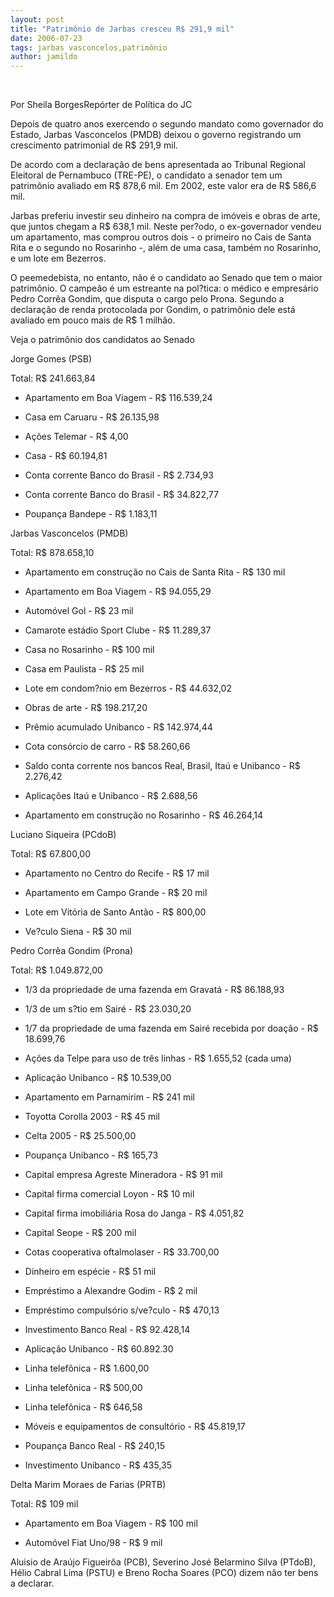 ```yaml
---
layout: post
title: "Patrimônio de Jarbas cresceu R$ 291,9 mil"
date: 2006-07-23
tags: jarbas vasconcelos,patrimônio
author: jamildo
---
```

&nbsp;

Por Sheila BorgesRep&oacute;rter de Pol&iacute;tica do JC

Depois de quatro anos exercendo o segundo mandato como governador do Estado, Jarbas Vasconcelos (PMDB) deixou o governo registrando um crescimento patrimonial de R$ 291,9 mil.

De acordo com a declara&ccedil;&atilde;o de bens apresentada ao Tribunal Regional Eleitoral de Pernambuco (TRE-PE), o candidato a senador tem um patrim&ocirc;nio avaliado em R$ 878,6 mil. Em 2002, este valor era de R$ 586,6 mil.

Jarbas preferiu investir seu dinheiro na compra de im&oacute;veis e obras de arte, que juntos chegam a R$ 638,1 mil. Neste per?odo, o ex-governador vendeu um apartamento, mas comprou outros dois - o primeiro no Cais de Santa Rita e o segundo no Rosarinho -, al&eacute;m de uma casa, tamb&eacute;m no Rosarinho, e um lote em Bezerros.

O peemedebista, no entanto, n&atilde;o &eacute; o candidato ao Senado que tem o maior patrim&ocirc;nio. O campe&atilde;o &eacute; um estreante na pol?tica: o m&eacute;dico e empres&aacute;rio Pedro Corr&ecirc;a Gondim, que disputa o cargo pelo Prona. Segundo a declara&ccedil;&atilde;o de renda protocolada por Gondim, o patrim&ocirc;nio dele est&aacute; avaliado em pouco mais de R$ 1 milh&atilde;o.

Veja o patrim&ocirc;nio dos candidatos ao Senado

Jorge Gomes (PSB)

Total: R$ 241.663,84

* Apartamento em Boa Viagem - R$ 116.539,24

* Casa em Caruaru - R$ 26.135,98

* A&ccedil;&otilde;es Telemar - R$ 4,00

* Casa - R$ 60.194,81

* Conta corrente Banco do Brasil - R$ 2.734,93

* Conta corrente Banco do Brasil - R$ 34.822,77

* Poupan&ccedil;a Bandepe - R$ 1.183,11

Jarbas Vasconcelos (PMDB)

Total: R$ 878.658,10

* Apartamento em constru&ccedil;&atilde;o no Cais de Santa Rita - R$ 130 mil

* Apartamento em Boa Viagem - R$ 94.055,29

* Autom&oacute;vel Gol - R$ 23 mil

* Camarote est&aacute;dio Sport Clube - R$ 11.289,37

* Casa no Rosarinho - R$ 100 mil

* Casa em Paulista - R$ 25 mil

* Lote em condom?nio em Bezerros - R$ 44.632,02

* Obras de arte - R$ 198.217,20

* Pr&ecirc;mio acumulado Unibanco - R$ 142.974,44

* Cota cons&oacute;rcio de carro - R$ 58.260,66

* Saldo conta corrente nos bancos Real, Brasil, Ita&uacute; e Unibanco - R$ 2.276,42

* Aplica&ccedil;&otilde;es Ita&uacute; e Unibanco - R$ 2.688,56

* Apartamento em constru&ccedil;&atilde;o no Rosarinho - R$ 46.264,14

Luciano Siqueira (PCdoB)

Total: R$ 67.800,00

* Apartamento no Centro do Recife - R$ 17 mil

* Apartamento em Campo Grande - R$ 20 mil

* Lote em Vit&oacute;ria de Santo Ant&atilde;o - R$ 800,00

* Ve?culo Siena - R$ 30 mil

Pedro Corr&ecirc;a Gondim (Prona)

Total: R$ 1.049.872,00

* 1/3 da propriedade de uma fazenda em Gravat&aacute; - R$ 86.188,93

* 1/3 de um s?tio em Sair&eacute; - R$ 23.030,20

* 1/7 da propriedade de uma fazenda em Sair&eacute; recebida por doa&ccedil;&atilde;o - R$ 18.699,76

* A&ccedil;&otilde;es da Telpe para uso de tr&ecirc;s linhas - R$ 1.655,52 (cada uma)

* Aplica&ccedil;&atilde;o Unibanco - R$ 10.539,00

* Apartamento em Parnamirim - R$ 241 mil

* Toyotta Corolla 2003 - R$ 45 mil

* Celta 2005 - R$ 25.500,00

* Poupan&ccedil;a Unibanco - R$ 165,73

* Capital empresa Agreste Mineradora - R$ 91 mil

* Capital firma comercial Loyon - R$ 10 mil

* Capital firma imobili&aacute;ria Rosa do Janga - R$ 4.051,82

* Capital Seope - R$ 200 mil

* Cotas cooperativa oftalmolaser - R$ 33.700,00

* Dinheiro em esp&eacute;cie - R$ 51 mil

* Empr&eacute;stimo a Alexandre Godim - R$ 2 mil

* Empr&eacute;stimo compuls&oacute;rio s/ve?culo - R$ 470,13

* Investimento Banco Real - R$ 92.428,14

* Aplica&ccedil;&atilde;o Unibanco - R$ 60.892.30

* Linha telef&ocirc;nica - R$ 1.600,00

* Linha telef&ocirc;nica - R$ 500,00

* Linha telef&ocirc;nica - R$ 646,58

* M&oacute;veis e equipamentos de consult&oacute;rio - R$ 45.819,17

* Poupan&ccedil;a Banco Real - R$ 240,15

* Investimento Unibanco - R$ 435,35

Delta Marim Moraes de Farias (PRTB)

Total: R$ 109 mil

* Apartamento em Boa Viagem - R$ 100 mil

* Autom&oacute;vel Fiat Uno/98 - R$ 9 mil

Aluisio de Ara&uacute;jo Figueir&ocirc;a (PCB), Severino Jos&eacute; Belarmino Silva (PTdoB), H&eacute;lio Cabral Lima (PSTU) e Breno Rocha Soares (PCO) dizem n&atilde;o ter bens a declarar.